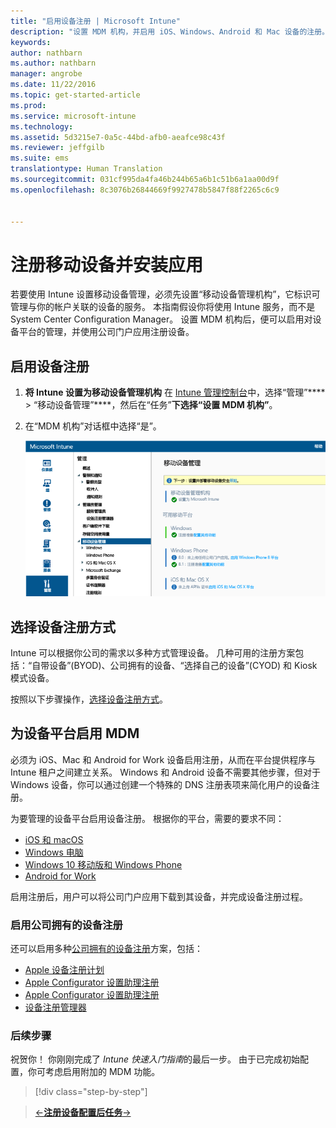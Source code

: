 ```yaml
---
title: "启用设备注册 | Microsoft Intune"
description: "设置 MDM 机构，并启用 iOS、Windows、Android 和 Mac 设备的注册。"
keywords: 
author: nathbarn
ms.author: nathbarn
manager: angrobe
ms.date: 11/22/2016
ms.topic: get-started-article
ms.prod: 
ms.service: microsoft-intune
ms.technology: 
ms.assetid: 5d3215e7-0a5c-44bd-afb0-aeafce98c43f
ms.reviewer: jeffgilb
ms.suite: ems
translationtype: Human Translation
ms.sourcegitcommit: 031cf995da4fa46b244b65a6b1c51b6a1aa00d9f
ms.openlocfilehash: 8c3076b26844669f9927478b5847f88f2265c6c9


---
```


# <a name="enroll-mobile-devices-and-install-an-app"></a>注册移动设备并安装应用
若要使用 Intune 设置移动设备管理，必须先设置“移动设备管理机构”，它标识可管理与你的帐户关联的设备的服务。 本指南假设你将使用 Intune 服务，而不是 System Center Configuration Manager。 设置 MDM 机构后，便可以启用对设备平台的管理，并使用公司门户应用注册设备。

## <a name="enable-device-enrollment"></a>启用设备注册

1. **将 Intune 设置为移动设备管理机构**
    在 [Intune 管理控制台](https://manage.microsoft.com/)中，选择“管理”**** > “移动设备管理”****，然后在“任务”****下选择“设置 MDM 机构”****。  

2. 在“MDM 机构”对话框中选择“是”。

    ![管理控制台。 设置 mdm 到 Intune](./media/mdmAuthority.png)

## <a name="choose-how-to-enroll-devices"></a>选择设备注册方式

Intune 可以根据你公司的需求以多种方式管理设备。 几种可用的注册方案包括：“自带设备”(BYOD)、公司拥有的设备、“选择自己的设备”(CYOD) 和 Kiosk 模式设备。

按照以下步骤操作，[选择设备注册方式](choose-how-to-enroll-devices1.md)。

## <a name="enable-mdm-for-your-device-platform"></a>为设备平台启用 MDM
必须为 iOS、Mac 和 Android for Work 设备启用注册，从而在平台提供程序与 Intune 租户之间建立关系。 Windows 和 Android 设备不需要其他步骤，但对于 Windows 设备，你可以通过创建一个特殊的 DNS 注册表项来简化用户的设备注册。

为要管理的设备平台启用设备注册。 根据你的平台，需要的要求不同：

-  [iOS 和 macOS](https://docs.microsoft.com/intune/deploy-use/set-up-ios-and-mac-management-with-microsoft-intune.md)
-  [Windows 电脑](https://docs.microsoft.com/intune/deploy-use/set-up-windows-device-management-with-microsoft-intune)
-  [Windows 10 移动版和 Windows Phone](https://docs.microsoft.com/intune/deploy-use/set-up-windows-phone-management-with-microsoft-intune)
- [Android for Work](https://docs.microsoft.com/intune/deploy-use/set-up-android-for-work)

启用注册后，用户可以将公司门户应用下载到其设备，并完成设备注册过程。

### <a name="enable-company-owned-device-enrollment"></a>启用公司拥有的设备注册
还可以启用多种[公司拥有的设备注册](https://docs.microsoft.com/intune/deploy-use/manage-corporate-owned-devices)方案，包括：
- [Apple 设备注册计划](https://docs.microsoft.com/intune/deploy-use/ios-device-enrollment-program-in-microsoft-intune)
- [Apple Configurator 设置助理注册](https://docs.microsoft.com/intune/deploy-use/ios-setup-assistant-enrollment-in-microsoft-intune)
- [Apple Configurator 设置助理注册](https://docs.microsoft.com/intune/deploy-use/ios-direct-enrollment-in-microsoft-intune)
- [设备注册管理器](https://docs.microsoft.com/intune/deploy-use/enroll-corporate-owned-devices-with-the-device-enrollment-manager-in-microsoft-intune)

### <a name="next-steps"></a>后续步骤
祝贺你！ 你刚刚完成了 *Intune 快速入门指南*的最后一步。 由于已完成初始配置，你可考虑启用附加的 MDM 功能。

>[!div class="step-by-step"]

>[&larr;**注册设备**](.\start-with-a-paid-subscription-to-microsoft-intune-step-8.md)[**配置后任务**&rarr;](.\post-configuration-tasks.md)  



<!--HONumber=Dec16_HO1-->


